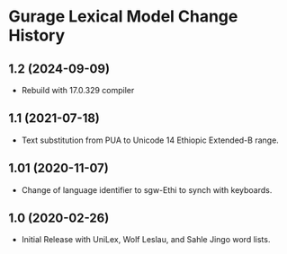 Gurage Lexical Model Change History
====================

1.2 (2024-09-09)
----------------
* Rebuild with 17.0.329 compiler

1.1 (2021-07-18)
----------------
* Text substitution from PUA to Unicode 14 Ethiopic Extended-B range.

1.01 (2020-11-07)
-----------------
* Change of language identifier to sgw-Ethi to synch with keyboards.

1.0 (2020-02-26)
----------------
* Initial Release with UniLex, Wolf Leslau, and Sahle Jingo word lists.
